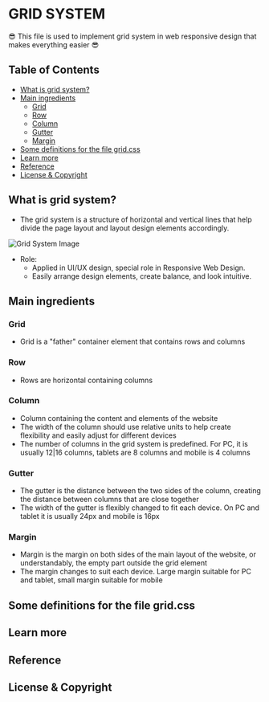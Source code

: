 # GRID SYSTEM

:sunglasses: This file is used to implement grid system in web responsive design that makes everything easier :sunglasses:

## Table of Contents
- [What is grid system?](#what-is-grid-system)
- [Main ingredients](#main-ingredients)
  - [Grid](#grid)  
  - [Row](#row)  
  - [Column](#column)  
  - [Gutter](#gutter)  
  - [Margin](#margin)  
- [Some definitions for the file grid.css](#)
- [Learn more](#learn-more)
- [Reference](#reference)
- [License & Copyright](#license--copyright)

## What is grid system?

- The grid system is a structure of horizontal and vertical lines that help divide the page layout and layout design elements accordingly.

![Grid System Image](https://uyen.vn/wp-content/uploads/2011/11/image0041.jpg)

- Role:
  - Applied in UI/UX design, special role in Responsive Web Design.
  - Easily arrange design elements, create balance, and look intuitive.

## Main ingredients
### Grid
- Grid is a "father" container element that contains rows and columns
### Row
- Rows are horizontal containing columns
### Column
- Column containing the content and elements of the website
- The width of the column should use relative units to help create flexibility and easily adjust for different devices
- The number of columns in the grid system is predefined. For PC, it is usually 12|16 columns, tablets are 8 columns and mobile is 4 columns
### Gutter
- The gutter is the distance between the two sides of the column, creating the distance between columns that are close together
- The width of the gutter is flexibly changed to fit each device. On PC and tablet it is usually 24px and mobile is 16px
### Margin
- Margin is the margin on both sides of the main layout of the website, or understandably, the empty part outside the grid element
- The margin changes to suit each device. Large margin suitable for PC and tablet, small margin suitable for mobile

## Some definitions for the file grid.css

## Learn more

## Reference

## License & Copyright



